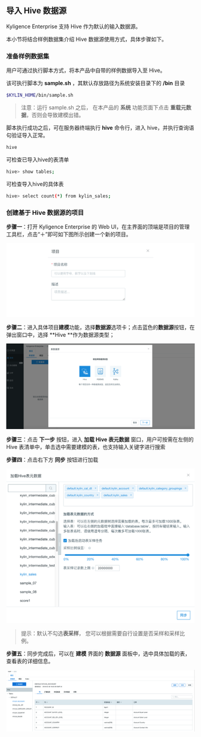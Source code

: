 ## 导入 Hive 数据源

Kyligence Enterprise 支持 Hive 作为默认的输入数据源。

本小节将结合样例数据集介绍 Hive 数据源使用方式，具体步骤如下。



### 准备样例数据集

用户可通过执行脚本方式，将本产品中自带的样例数据导入至 Hive。

该可执行脚本为 **sample.sh** ，其默认存放路径为系统安装目录下的 **/bin** 目录

```sh
$KYLIN_HOME/bin/sample.sh
```

> 注意：运行 sample.sh 之后， 在本产品的 **系统** 功能页面下点击 **重载元数据**，否则会导致建模出错。



脚本执行成功之后，可在服务器终端执行 **hive** 命令行，进入 hive，并执行查询语句验证导入正常。

```sh
hive
```

可检查已导入hive的表清单

```sh
hive> show tables;
```

可检查导入hive的具体表

```sh
hive> select count(*) from kylin_sales;
```



### 创建基于 Hive 数据源的项目

**步骤一**：打开 Kyligence Enterprise 的 Web UI，在主界面的顶端是项目的管理工具栏，点击“＋”即可如下图所示创建一个新的项目。

![新建项目](images/create_project.png)

**步骤二**：进入具体项目**建模**功能，选择**数据源**选项卡；点击蓝色的**数据源**按钮，在弹出窗口中，选择 **Hive **作为数据源类型；

![选择数据源](images/import_hive_select_source.png)

**步骤三**：点击 **下一步** 按钮，进入 **加载 Hive 表元数据** 窗口，用户可按需在左侧的 Hive 表清单中，单击选中需要建模的表，也支持输入关键字进行搜索

**步骤四**：点击右下方 **同步** 按钮进行加载

![加载数据](images/import_hive_select_table.cn.png)
> 提示：默认不勾选**表采样**， 您可以根据需要自行设置是否采样和采样比例。

**步骤五**：同步完成后，可以在 **建模** 界面的 **数据源** 面板中，选中具体加载的表，查看表的详细信息。

![详细信息](images/import_hive_table_info.png)
